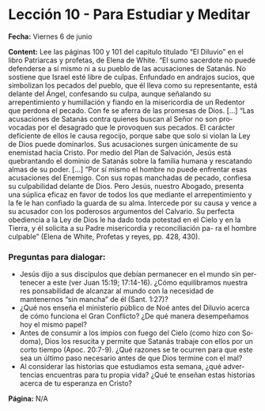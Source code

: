 # Lección 10 - Para Estudiar y Meditar

**Fecha:** Viernes 6 de junio

**Content:** 
Lee las páginas 100 y 101 del capítulo titulado “El Diluvio” en el libro Patriarcas
y profetas, de Elena de White.
“El sumo sacerdote no puede defenderse a sí mismo ni a su pueblo de las
acusaciones de Satanás. No sostiene que Israel esté libre de culpas. Enfundado
en andrajos sucios, que simbolizan los pecados del pueblo, que él lleva como su
representante, está delante del Ángel, confesando su culpa, aunque señalando
su arrepentimiento y humillación y fiando en la misericordia de un Redentor
que perdona el pecado. Con fe se aferra de las promesas de Dios. [...]
“Las acusaciones de Satanás contra quienes buscan al Señor no son pro­
vocadas por el desagrado que le provoquen sus pecados. El carácter deficiente
de ellos le causa regocijo, porque sabe que solo si violan la Ley de Dios puede
dominarlos. Sus acusaciones surgen únicamente de su enemistad hacia Cristo.
Por medio del Plan de Salvación, Jesús está quebrantando el dominio de Satanás
sobre la familia humana y rescatando almas de su poder. [...]
“Por sí mismo el hombre no puede enfrentar esas acusaciones del Enemigo.
Con sus ropas manchadas de pecado, confiesa su culpabilidad delante de Dios.
Pero Jesús, nuestro Abogado, presenta una súplica eficaz en favor de todos los
que mediante el arrepentimiento y la fe le han confiado la guarda de su alma.
Intercede por su causa y vence a su acusador con los poderosos argumentos del
Calvario. Su perfecta obediencia a la Ley de Dios le ha dado toda potestad en
el Cielo y en la Tierra, y él solicita a su Padre misericordia y reconciliación pa-
ra el hombre culpable” (Elena de White, Profetas y reyes, pp. 428, 430).

### Preguntas para dialogar:
- Jesús dijo a sus discípulos que debían permanecer en el mundo sin per­
tenecer a este (ver Juan 15:19; 17:14-16). ¿Cómo equilibramos nuestra res­
ponsabilidad de alcanzar al mundo con la necesidad de mantenernos
“sin mancha” de él (Sant. 1:27)?
- ¿Qué nos enseña el ministerio público de Noé antes del Diluvio acerca de
cómo funciona el Gran Conflicto? ¿De qué manera desempeñamos hoy
el mismo papel?
- Antes de consumir a los impíos con fuego del Cielo (como hizo con So­
doma), Dios los resucita y permite que Satanás trabaje con ellos por un
corto tiempo (Apoc. 20:7-9). ¿Qué razones se te ocurren para que este sea
un último paso necesario antes de que Dios termine con el mal?
- Al considerar las historias que estudiamos esta semana, ¿qué adver­
tencias encuentras para tu propia vida? ¿Qué te enseñan estas historias
acerca de tu esperanza en Cristo?

**Página:** N/A